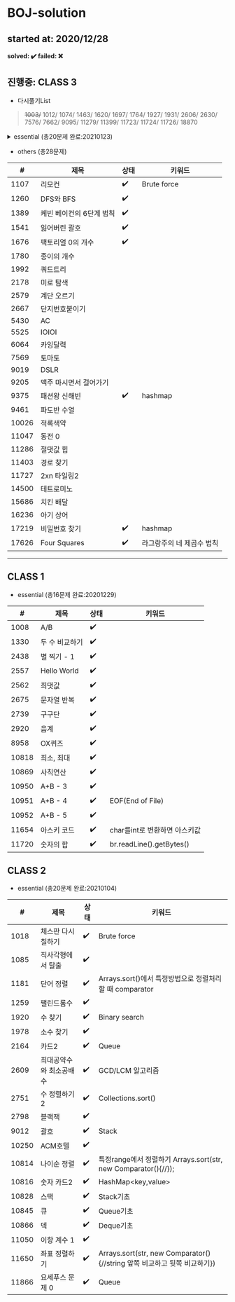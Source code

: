 # BOJ-solution
## started at: 2020/12/28

<b>solved: :heavy_check_mark:  failed: :x: </b>


## 진행중: CLASS 3

 - 다시풀기List

> ~~1003/~~
1012/
1074/
1463/
1620/
1697/
1764/
1927/
1931/
2606/
2630/
7576/
7662/
9095/
11279/
11399/
11723/
11724/
11726/
18870
  

<details> 
<summary> essential (총20문제 완료:20210123) </summary>
<div markdown="1">

|#|제목|상태|키워드|
|----|------------------|------------------|---|
|1003|피보나치 함수|:heavy_check_mark:|
|1012|유기농 배추|:heavy_check_mark:|DFS,BFS
|1074|Z|:heavy_check_mark:|재귀
|1463|1로 만들기|:heavy_check_mark:|DP
|1620|나는야 포켓몬 마스터 이다솜|:heavy_check_mark:|HashMap
|1697|숨바꼭질|:heavy_check_mark:|queue,deque
|1764|듣보잡|:heavy_check_mark:|
|1927|최소 힙|:heavy_check_mark:|priority queue (min heap)
|1931|회의실의 배정|:heavy_check_mark:|Greedy
|2606|바이러스|:heavy_check_mark:|그래프,dfs,bfs
|2630|색종이 만들기|:heavy_check_mark:|분할,재귀
|7576|토마토|:heavy_check_mark:|BFS
|7662|이중 우선순위 큐|:heavy_check_mark:|BinarySearch
|9095|1, 2, 3 더하기|:heavy_check_mark:|DP
|11279|최대 힙|:heavy_check_mark:|Python3 <code>import heapq</code>
|11399|ATM|:heavy_check_mark:|
|11723|집합|:heavy_check_mark:|
|11724|연결 요소의 개수|:heavy_check_mark:|그래프
|11726|2×n 타일링|:heavy_check_mark:|DP
|18870|좌표 압축|:heavy_check_mark:|정렬

</div>
</details>

 - others (총28문제)

|#|제목|상태|키워드|
|----|------------------|------------------|---|
|1107|리모컨|:heavy_check_mark:|Brute force|
|1260|DFS와 BFS|:heavy_check_mark:|
|1389|케빈 베이컨의 6단계 법칙|:heavy_check_mark:|
|1541|잃어버린 괄호|:heavy_check_mark:|
|1676|팩토리얼 0의 개수|:heavy_check_mark:|
|1780|종이의 개수|
|1992|쿼드트리|
|2178|미로 탐색|
|2579|계단 오르기|
|2667|단지번호붙이기|
|5430|AC|
|5525|IOIOI
|6064|카잉달력
|7569|토마토|
|9019|DSLR|
|9205|맥주 마시면서 걸어가기
|9375|패션왕 신해빈|:heavy_check_mark:|hashmap
|9461|파도반 수열
|10026|적록색약
|11047|동전 0
|11286|절댓값 힙
|11403|경로 찾기
|11727|2xn 타일링2
|14500|테트로미노
|15686|치킨 배달
|16236|아기 상어
|17219|비밀번호 찾기|:heavy_check_mark:|hashmap
|17626|Four Squares|:heavy_check_mark:|라그랑주의 네 제곱수 법칙
---

## CLASS 1

- essential (총16문제 완료:20201229)

|#|제목|상태|키워드|
|----|------------------|------------------|---|
|1008|A/B               |:heavy_check_mark:|
|1330|두 수 비교하기     |:heavy_check_mark:|
|2438|별 찍기 - 1        |:heavy_check_mark:|
|2557|Hello World       |:heavy_check_mark:|
|2562|최댓값|:heavy_check_mark:|
|2675|문자열 반복|:heavy_check_mark:|
|2739|구구단|:heavy_check_mark:|
|2920|음계|:heavy_check_mark:|
|8958|OX퀴즈|:heavy_check_mark:|
|10818|최소, 최대|:heavy_check_mark:|
|10869|사칙연산|:heavy_check_mark:|
|10950|A+B - 3|:heavy_check_mark:|
|10951|A+B - 4|:heavy_check_mark:|EOF(End of File)|
|10952|A+B - 5|:heavy_check_mark:|
|11654|아스키 코드|:heavy_check_mark:|char를int로 변환하면 아스키값|
|11720|숫자의 합|:heavy_check_mark:|br.readLine().getBytes()|

## CLASS 2

- essential (총20문제 완료:20210104)

|#|제목|상태|키워드|
|----|------------------|------------------|---|
|1018|체스판 다시 칠하기|:heavy_check_mark:|Brute force|
|1085|직사각형에서 탈출|:heavy_check_mark:|
|1181|단어 정렬|:heavy_check_mark:|Arrays.sort()에서 특정방법으로 정렬처리할 때 comparator
|1259|팰린드롬수|:heavy_check_mark:|
|1920|수 찾기|:heavy_check_mark:|Binary search
|1978|소수 찾기|:heavy_check_mark:|
|2164|카드2|:heavy_check_mark:|Queue
|2609|최대공약수와 최소공배수|:heavy_check_mark:|GCD/LCM 알고리즘
|2751|수 정렬하기2|:heavy_check_mark:|Collections.sort()
|2798|블랙잭|:heavy_check_mark:|
|9012|괄호|:heavy_check_mark:|Stack
|10250|ACM호텔|:heavy_check_mark:|
|10814|나이순 정렬|:heavy_check_mark:|특정range에서 정렬하기 Arrays.sort(str, new Comparator<String>(){//});
|10816|숫자 카드2|:heavy_check_mark:|HashMap<key,value>
|10828|스택|:heavy_check_mark:|Stack기초
|10845|큐|:heavy_check_mark:|Queue기초
|10866|덱|:heavy_check_mark:|Deque기초
|11050|이항 계수 1|:heavy_check_mark:
|11650|좌표 정렬하기|:heavy_check_mark:|Arrays.sort(str, new Comparator<String>(){//string 앞쪽 비교하고 뒷쪽 비교하기})
|11866|요세푸스 문제 0|:heavy_check_mark:|Queue

